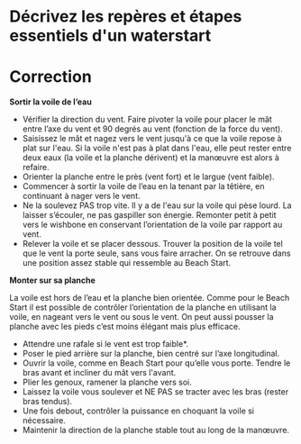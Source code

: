 ﻿# Décrivez les repères et étapes essentiels d'un waterstart

# Correction

**Sortir la voile de l’eau**

- Vérifier la direction du vent. Faire pivoter la voile pour placer le mât entre l’axe du vent et 90 degrés au vent (fonction de la force du vent).
- Saisissez le mât et nagez vers le vent jusqu'à ce que la voile repose à plat sur l'eau. Si la voile n'est pas à plat dans l'eau, elle peut rester entre deux eaux (la voile et la planche dérivent) et la manœuvre est alors à refaire. 
- Orienter la planche entre le près (vent fort) et le largue (vent faible). 
- Commencer à sortir la voile de l’eau en la tenant par la têtière, en continuant à nager vers le vent.
- Ne la soulevez PAS trop vite. Il y a de l'eau sur la voile qui pèse lourd. La laisser s’écouler, ne pas gaspiller son énergie. Remonter petit à petit vers le wishbone en conservant l’orientation de la voile par rapport au vent.
- Relever la voile et se placer dessous. Trouver la position de la voile tel que le vent la porte seule, sans vous faire arracher. On se retrouve dans une position assez stable qui ressemble au Beach Start.

**Monter sur sa planche**

La voile est hors de l’eau et la planche bien orientée. Comme pour le Beach Start il est possible de contrôler l’orientation de la planche en utilisant la voile, en nageant vers le vent ou sous le vent. On peut aussi pousser la planche avec les pieds c’est moins élégant mais plus efficace.

- Attendre une rafale si le vent est trop faible*.
- Poser le pied arrière sur la planche, bien centré sur l’axe longitudinal.
- Ouvrir la voile, comme en Beach Start pour qu’elle vous porte. Tendre le bras avant et incliner du mât vers l'avant.
- Plier les genoux, ramener la planche vers soi.
- Laissez la voile vous soulever et NE PAS se tracter avec les bras (rester bras tendus).
- Une fois debout, contrôler la puissance en choquant la voile si nécessaire.
- Maintenir la direction de la planche stable tout au long de la manœuvre.
